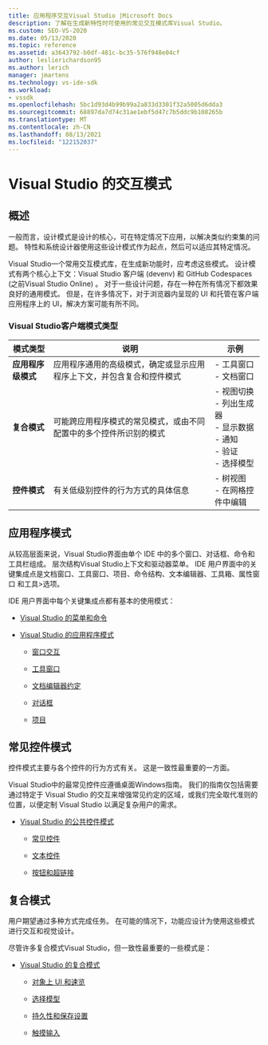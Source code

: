 ```yaml
---
title: 应用程序交互Visual Studio |Microsoft Docs
description: 了解在生成新特性时可使用的常见交互模式库Visual Studio。
ms.custom: SEO-VS-2020
ms.date: 05/13/2020
ms.topic: reference
ms.assetid: a3643792-b0df-481c-bc35-576f948e04cf
author: leslierichardson95
ms.author: lerich
manager: jmartens
ms.technology: vs-ide-sdk
ms.workload:
- vssdk
ms.openlocfilehash: 5bc1d93d4b99b99a2a833d3301f32a5005d6dda3
ms.sourcegitcommit: 68897da7d74c31ae1ebf5d47c7b5ddc9b108265b
ms.translationtype: MT
ms.contentlocale: zh-CN
ms.lasthandoff: 08/13/2021
ms.locfileid: "122152037"
---
```

# <a name="interaction-patterns-for-visual-studio"></a>Visual Studio 的交互模式
## <a name="overview"></a>概述
 一般而言，设计模式是设计的核心，可在特定情况下应用，以解决类似约束集的问题。 特性和系统设计器使用这些设计模式作为起点，然后可以适应其特定情况。

 Visual Studio一个常用交互模式库，在生成新功能时，应考虑这些模式。 设计模式有两个核心上下文：Visual Studio 客户端 (devenv) 和 GitHub Codespaces (之前Visual Studio Online) 。 对于一些设计问题，存在一种在所有情况下都效果良好的通用模式。 但是，在许多情况下，对于浏览器内呈现的 UI 和托管在客户端应用程序上的 UI，解决方案可能有所不同。

### <a name="visual-studio-client-pattern-types"></a>Visual Studio客户端模式类型

|模式类型|说明|示例|
|------------------|-----------------|--------------|
|**应用程序级模式**|应用程序通用的高级模式，确定或显示应用程序上下文，并包含复合和控件模式|- 工具窗口<br />- 文档窗口|
|**复合模式**|可能跨应用程序模式的常见模式，或由不同配置中的多个控件所识别的模式|- 视图切换<br />- 列出生成器<br />- 显示数据<br />- 通知<br />- 验证<br />- 选择模型|
|**控件模式**|有关低级别控件的行为方式的具体信息|- 树视图<br />- 在网格控件中编辑|

## <a name="application-patterns"></a>应用程序模式
 从较高层面来说，Visual Studio界面由单个 IDE 中的多个窗口、对话框、命令和工具栏组成。 层次结构Visual Studio上下文和驱动器菜单。 IDE 用户界面中的关键集成点是文档窗口、工具窗口、项目、命令结构、文本编辑器、工具箱、属性窗口 和工具>选项。

 IDE 用户界面中每个关键集成点都有基本的使用模式：

- [Visual Studio 的菜单和命令](../../extensibility/ux-guidelines/menus-and-commands-for-visual-studio.md)

- [Visual Studio 的应用程序模式](../../extensibility/ux-guidelines/application-patterns-for-visual-studio.md)

  - [窗口交互](../../extensibility/ux-guidelines/application-patterns-for-visual-studio.md#BKMK_WindowInteractions)

  - [工具窗口](../../extensibility/ux-guidelines/application-patterns-for-visual-studio.md#BKMK_ToolWindows)

  - [文档编辑器约定](../../extensibility/ux-guidelines/application-patterns-for-visual-studio.md#BKMK_DocumentEditorConventions)

  - [对话框](../../extensibility/ux-guidelines/application-patterns-for-visual-studio.md#BKMK_Dialogs)

  - [项目](../../extensibility/ux-guidelines/application-patterns-for-visual-studio.md#BKMK_Projects)

## <a name="common-control-patterns"></a>常见控件模式
 控件模式主要与各个控件的行为方式有关。 这是一致性最重要的一方面。

 Visual Studio中的最常见控件应遵循桌面Windows指南。 我们的指南仅包括需要通过特定于 Visual Studio 的交互来增强常见约定的区域，或我们完全取代准则的位置，以便定制 Visual Studio 以满足复杂用户的需求。

- [Visual Studio 的公共控件模式](../../extensibility/ux-guidelines/common-control-patterns-for-visual-studio.md)

  - [常见控件](../../extensibility/ux-guidelines/common-control-patterns-for-visual-studio.md#BKMK_CommonControls)

  - [文本控件](../../extensibility/ux-guidelines/common-control-patterns-for-visual-studio.md#BKMK_TextControls)

  - [按钮和超链接](../../extensibility/ux-guidelines/common-control-patterns-for-visual-studio.md#BKMK_ButtonsAndHyperlinks)

## <a name="composite-patterns"></a>复合模式
 用户期望通过多种方式完成任务。 在可能的情况下，功能应设计为使用这些模式进行交互和视觉设计。

 尽管许多复合模式Visual Studio，但一致性最重要的一些模式是：

- [Visual Studio 的复合模式](../../extensibility/ux-guidelines/composite-patterns-for-visual-studio.md)

  - [对象上 UI 和速览](../../extensibility/ux-guidelines/composite-patterns-for-visual-studio.md#BKMK_OnObjectUI)

  - [选择模型](../../extensibility/ux-guidelines/composite-patterns-for-visual-studio.md#BKMK_SelectionModels)

  - [持久性和保存设置](../../extensibility/ux-guidelines/composite-patterns-for-visual-studio.md#BKMK_PersistenceAndSavingSettings)

  - [触摸输入](../../extensibility/ux-guidelines/composite-patterns-for-visual-studio.md#BKMK_TouchInput)
